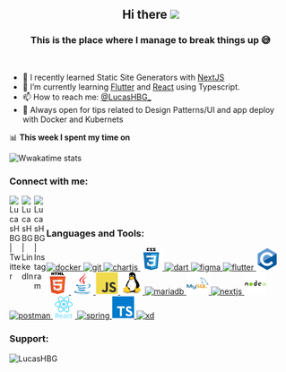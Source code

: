 <h2 align="center">Hi there <img src="https://media.giphy.com/media/hvRJCLFzcasrR4ia7z/giphy.gif" width="25px"/> </h3> 
<h3 align="center">This is the place where I manage to break things up 😅</h3> 

<br />

- 🔭 I recently learned Static Site Generators with [NextJS][nextjs]
- 🌱 I’m currently learning [Flutter][flutter] and [React][react] using Typescript.
- 📫 How to reach me: [@LucasHBG_][twitter]
- 🤔 Always open for tips related to Design Patterns/UI and app deploy with Docker and Kubernets

📊 **This week I spent my time on**

![Wwakatime stats](https://github-readme-stats-taupe-two.vercel.app/api/wakatime?username=lucashbg&hide_title=true&hide_border=true&langs_count=5)

### Connect with me:

[<img align="left" alt="LucasHBG | Twitter" width="22px" src="https://cdn.jsdelivr.net/npm/simple-icons@v3/icons/twitter.svg" />][twitter]
[<img align="left" alt="LucasHBG | LinkedIn" width="22px" src="https://cdn.jsdelivr.net/npm/simple-icons@v3/icons/linkedin.svg" />][linkedin]
[<img align="left" alt="LucasHBG | Instagram" width="22px" src="https://cdn.jsdelivr.net/npm/simple-icons@v3/icons/instagram.svg" />][instagram]

<br />
<br />

### Languages and Tools:
<p align="left"> 
    <a href="https://www.docker.com" target="_blank"> <img src="https://user-images.githubusercontent.com/31226269/132575299-8528e81e-4446-4655-8e7e-ce97801e5ebb.png" alt="docker" width="40" height="40" </a>
    <a href="https://git-scm.com/" target="_blank"> <img src="https://www.vectorlogo.zone/logos/git-scm/git-scm-icon.svg" alt="git" width="40" height="40"/> </a> 
    <a href="https://www.chartjs.org" target="_blank"> <img src="https://www.chartjs.org/media/logo-title.svg" alt="chartjs" width="40" height="40"/> </a> 
    <a href="https://www.w3schools.com/css/" target="_blank"> <img src="https://raw.githubusercontent.com/devicons/devicon/master/icons/css3/css3-original-wordmark.svg" alt="css3" width="40" height="40"/> </a> 
    <a href="https://dart.dev" target="_blank"> <img src="https://www.vectorlogo.zone/logos/dartlang/dartlang-icon.svg" alt="dart" width="40" height="40"/> </a> 
    <a href="https://www.figma.com/" target="_blank"> <img src="https://www.vectorlogo.zone/logos/figma/figma-icon.svg" alt="figma" width="40" height="40"/> </a>
    <a href="https://flutter.dev" target="_blank"> <img src="https://www.vectorlogo.zone/logos/flutterio/flutterio-icon.svg" alt="flutter" width="40" height="40"/> </a> 
    <a href="https://www.cprogramming.com/" target="_blank"> <img src="https://raw.githubusercontent.com/devicons/devicon/master/icons/c/c-original.svg" alt="c" width="40" height="40"/> </a>
    <a href="https://www.w3.org/html/" target="_blank"> <img src="https://raw.githubusercontent.com/devicons/devicon/master/icons/html5/html5-original-wordmark.svg" alt="html5" width="40" height="40"/> </a> 
    <a href="https://www.java.com" target="_blank"> <img src="https://raw.githubusercontent.com/devicons/devicon/master/icons/java/java-original.svg" alt="java" width="40" height="40"/> </a> 
    <a href="https://developer.mozilla.org/en-US/docs/Web/JavaScript" target="_blank"> <img src="https://raw.githubusercontent.com/devicons/devicon/master/icons/javascript/javascript-original.svg" alt="javascript" width="40" height="40"/> </a> 
    <a href="https://www.linux.org/" target="_blank"> <img src="https://raw.githubusercontent.com/devicons/devicon/master/icons/linux/linux-original.svg" alt="linux" width="40" height="40"/> </a> 
    <a href="https://mariadb.org/" target="_blank"> <img src="https://www.vectorlogo.zone/logos/mariadb/mariadb-icon.svg" alt="mariadb" width="40" height="40"/> </a> 
    <a href="https://www.mysql.com/" target="_blank"> <img src="https://raw.githubusercontent.com/devicons/devicon/master/icons/mysql/mysql-original-wordmark.svg" alt="mysql" width="40" height="40"/> </a> 
    <a href="https://nextjs.org/" target="_blank"> <img src="https://cdn.worldvectorlogo.com/logos/nextjs-3.svg" alt="nextjs" width="40" height="40"/> </a> 
    <a href="https://nodejs.org" target="_blank"> <img src="https://raw.githubusercontent.com/devicons/devicon/master/icons/nodejs/nodejs-original-wordmark.svg" alt="nodejs" width="40" height="40"/> </a> 
    <a href="https://postman.com" target="_blank"> <img src="https://www.vectorlogo.zone/logos/getpostman/getpostman-icon.svg" alt="postman" width="40" height="40"/> </a> 
    <a href="https://reactjs.org/" target="_blank"> <img src="https://raw.githubusercontent.com/devicons/devicon/master/icons/react/react-original-wordmark.svg" alt="react" width="40" height="40"/> </a> 
    <a href="https://spring.io/" target="_blank"> <img src="https://www.vectorlogo.zone/logos/springio/springio-icon.svg" alt="spring" width="40" height="40"/> </a> 
    <a href="https://www.typescriptlang.org/" target="_blank"> <img src="https://raw.githubusercontent.com/devicons/devicon/master/icons/typescript/typescript-original.svg" alt="typescript" width="40" height="40"/> </a> <a href="https://www.adobe.com/products/xd.html" target="_blank"> <img src="https://cdn.worldvectorlogo.com/logos/adobe-xd.svg" alt="xd" width="40" height="40"/> </a> 
</p>

<h3 align="left">Support:</h3>
<p>
    <a href="https://www.buymeacoffee.com/LucasHBG"> 
        <img align="left" src="https://cdn.buymeacoffee.com/buttons/v2/default-yellow.png" height="50" width="210" alt="LucasHBG" />
    </a>
</p>

<br><br>

[react]:        https://create-react-app.dev/docs/adding-typescript/
[nextjs]:       https://nextjs.org
[flutter]:      https://flutter.dev
[twitter]:      https://twitter.com/LucasHBG_
[linkedin]:     https://www.linkedin.com/in/lucashbg/
[instagram]:    https://www.instagram.com/lucashbg/
